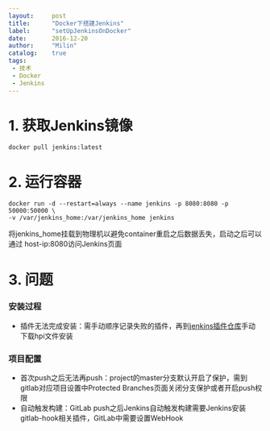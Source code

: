 ```yaml
---
layout:     post
title:      "Docker下搭建Jenkins"
label:      "setUpJenkinsOnDocker"
date:       2016-12-20
author:     "Milin"
catalog:    true
tags:
 - 技术
 - Docker
 - Jenkins
---
```


# 1. 获取Jenkins镜像
    docker pull jenkins:latest

# 2. 运行容器
    docker run -d --restart=always --name jenkins -p 8080:8080 -p 50000:50000 \
    -v /var/jenkins_home:/var/jenkins_home jenkins

将jenkins_home挂载到物理机以避免container重启之后数据丢失，启动之后可以通过 host-ip:8080访问Jenkins页面

# 3. 问题

### 安装过程

* 插件无法完成安装：需手动顺序记录失败的插件，再到[jenkins插件仓库][a]手动下载hpi文件安装

[a]: https://updates.jenkins-ci.org/download/plugins/ "jenkins插件仓库"

### 项目配置

* 首次push之后无法再push：project的master分支默认开启了保护，需到gitlab对应项目设置中Protected Branches页面关闭分支保护或者开启push权限
* 自动触发构建：GitLab push之后Jenkins自动触发构建需要Jenkins安装gitlab-hook相关插件，GitLab中需要设置WebHook
